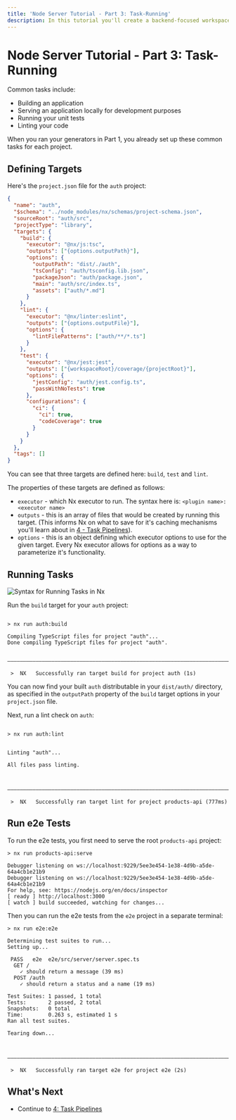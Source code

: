 ```yaml
---
title: 'Node Server Tutorial - Part 3: Task-Running'
description: In this tutorial you'll create a backend-focused workspace with Nx.
---
```


# Node Server Tutorial - Part 3: Task-Running

Common tasks include:

- Building an application
- Serving an application locally for development purposes
- Running your unit tests
- Linting your code

When you ran your generators in Part 1, you already set up these common tasks for each project.

## Defining Targets

Here's the `project.json` file for the `auth` project:

```json {% fileName="/auth/project.json" %}
{
  "name": "auth",
  "$schema": "../node_modules/nx/schemas/project-schema.json",
  "sourceRoot": "auth/src",
  "projectType": "library",
  "targets": {
    "build": {
      "executor": "@nx/js:tsc",
      "outputs": ["{options.outputPath}"],
      "options": {
        "outputPath": "dist/./auth",
        "tsConfig": "auth/tsconfig.lib.json",
        "packageJson": "auth/package.json",
        "main": "auth/src/index.ts",
        "assets": ["auth/*.md"]
      }
    },
    "lint": {
      "executor": "@nx/linter:eslint",
      "outputs": ["{options.outputFile}"],
      "options": {
        "lintFilePatterns": ["auth/**/*.ts"]
      }
    },
    "test": {
      "executor": "@nx/jest:jest",
      "outputs": ["{workspaceRoot}/coverage/{projectRoot}"],
      "options": {
        "jestConfig": "auth/jest.config.ts",
        "passWithNoTests": true
      },
      "configurations": {
        "ci": {
          "ci": true,
          "codeCoverage": true
        }
      }
    }
  },
  "tags": []
}
```

You can see that three targets are defined here: `build`, `test` and `lint`.

The properties of these targets are defined as follows:

- `executor` - which Nx executor to run. The syntax here is: `<plugin name>:<executor name>`
- `outputs` - this is an array of files that would be created by running this target. (This informs Nx on what to save for it's caching mechanisms you'll learn about in [4 - Task Pipelines](/node-server-tutorial/4-task-pipelines)).
- `options` - this is an object defining which executor options to use for the given target. Every Nx executor allows for options as a way to parameterize it's functionality.

## Running Tasks

![Syntax for Running Tasks in Nx](/shared/node-server-tutorial/run-target-syntax.svg)

Run the `build` target for your `auth` project:

```{% command="npx nx build auth" path="~/products-api" %}

> nx run auth:build

Compiling TypeScript files for project "auth"...
Done compiling TypeScript files for project "auth".

 ———————————————————————————————————————————————————————————————————————————————————————————————————————————————————

 >  NX   Successfully ran target build for project auth (1s)
```

You can now find your built `auth` distributable in your `dist/auth/` directory, as specified in the `outputPath` property of the `build` target options in your `project.json` file.

Next, run a lint check on `auth`:

```{% command="npx nx lint auth" path="~/products-api" %}

> nx run auth:lint


Linting "auth"...

All files pass linting.


 ———————————————————————————————————————————————————————————————————————————————————————————————

 >  NX   Successfully ran target lint for project products-api (777ms)
```

## Run e2e Tests

To run the e2e tests, you first need to serve the root `products-api` project:

```{% command="npx nx serve products-api" path="~/products-api" %}
> nx run products-api:serve

Debugger listening on ws://localhost:9229/5ee3e454-1e38-4d9b-a5de-64a4cb1e21b9
Debugger listening on ws://localhost:9229/5ee3e454-1e38-4d9b-a5de-64a4cb1e21b9
For help, see: https://nodejs.org/en/docs/inspector
[ ready ] http://localhost:3000
[ watch ] build succeeded, watching for changes...
```

Then you can run the e2e tests from the `e2e` project in a separate terminal:

```{% command="npx nx e2e e2e" path="~/products-api" %}
> nx run e2e:e2e

Determining test suites to run...
Setting up...

 PASS   e2e  e2e/src/server/server.spec.ts
  GET /
    ✓ should return a message (39 ms)
  POST /auth
    ✓ should return a status and a name (19 ms)

Test Suites: 1 passed, 1 total
Tests:       2 passed, 2 total
Snapshots:   0 total
Time:        0.263 s, estimated 1 s
Ran all test suites.

Tearing down...


 ———————————————————————————————————————————————————————————————————————————————————————————————————————————————————

 >  NX   Successfully ran target e2e for project e2e (2s)
```

## What's Next

- Continue to [4: Task Pipelines](/node-server-tutorial/4-task-pipelines)
